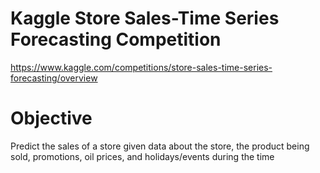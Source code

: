 # Kaggle Store Sales-Time Series Forecasting Competition
https://www.kaggle.com/competitions/store-sales-time-series-forecasting/overview

# Objective
Predict the sales of a store given data about the store, the product being sold, promotions, oil prices, and holidays/events during the time
